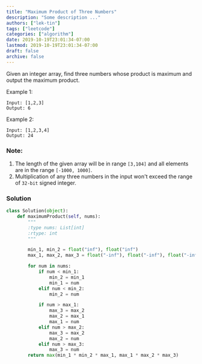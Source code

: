 ```yaml
---
title: "Maximum Product of Three Numbers"
description: "Some description ..."
authors: ["lek-tin"]
tags: ["leetcode"]
categories: ["algorithm"]
date: 2019-10-19T23:01:34-07:00
lastmod: 2019-10-19T23:01:34-07:00
draft: false
archive: false
---
```

Given an integer array, find three numbers whose product is maximum and output the maximum product.

Example 1:
```
Input: [1,2,3]
Output: 6
```

Example 2:
```
Input: [1,2,3,4]
Output: 24
```

### Note:
1. The length of the given array will be in range `[3,104]` and all elements are in the range `[-1000, 1000]`.
2. Multiplication of any three numbers in the input won't exceed the range of `32-bit` signed integer.

### Solution
```python
class Solution(object):
    def maximumProduct(self, nums):
        """
        :type nums: List[int]
        :rtype: int
        """

        min_1, min_2 = float("inf"), float("inf")
        max_1, max_2, max_3 = float("-inf"), float("-inf"), float("-inf")

        for num in nums:
            if num < min_1:
                min_2 = min_1
                min_1 = num
            elif num < min_2:
                min_2 = num

            if num > max_1:
                max_3 = max_2
                max_2 = max_1
                max_1 = num
            elif num > max_2:
                max_3 = max_2
                max_2 = num
            elif num > max_3:
                max_3 = num
        return max(min_1 * min_2 * max_1, max_1 * max_2 * max_3)
```